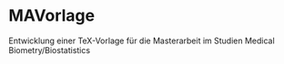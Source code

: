 # MAVorlage
Entwicklung einer TeX-Vorlage für die Masterarbeit im Studien Medical Biometry/Biostatistics
